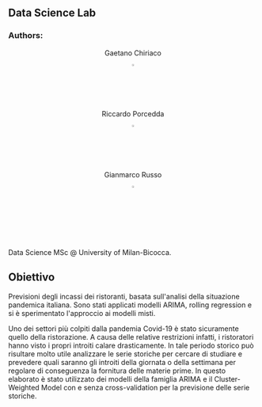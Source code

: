 ## Data Science Lab
### Authors:
  <div align="center">
    <p>Gaetano Chiriaco</p>
    <a href="https://www.linkedin.com/in/gaetano-chiriaco-68085820b/" style="text-decoration:none;">
      <img src="https://upload.wikimedia.org/wikipedia/commons/thumb/c/ca/LinkedIn_logo_initials.png/640px-LinkedIn_logo_initials.png" width="2%" alt="" /></a>
  </div>
  
  <div align="center">
    <p>Riccardo Porcedda</p>
    <a href="https://www.linkedin.com/in/riccardo-porcedda/" style="text-decoration:none;">
      <img src="https://upload.wikimedia.org/wikipedia/commons/thumb/c/ca/LinkedIn_logo_initials.png/640px-LinkedIn_logo_initials.png" width="2%" alt="" /></a>
  </div>
  
  <div align="center">
    <p>Gianmarco Russo</p>
    <a href="https://www.linkedin.com/in/grusso98/" style="text-decoration:none;">
      <img src="https://upload.wikimedia.org/wikipedia/commons/thumb/c/ca/LinkedIn_logo_initials.png/640px-LinkedIn_logo_initials.png" width="2%" alt="" /></a>
  </div>
<br>
<br>

Data Science MSc @ University of Milan-Bicocca.
## Obiettivo
Previsioni degli incassi dei ristoranti, basata sull'analisi della situazione pandemica italiana.  Sono stati applicati modelli ARIMA, rolling regression e si è sperimentato l'approccio ai modelli misti.

Uno dei settori più colpiti dalla pandemia Covid-19 è stato sicuramente quello della ristorazione. A causa delle relative restrizioni infatti, i ristoratori hanno visto i propri introiti calare drasticamente. In tale periodo storico può risultare molto utile analizzare le serie storiche per cercare di studiare e prevedere quali saranno gli introiti della giornata o della settimana per regolare di conseguenza la fornitura delle materie prime. In questo elaborato è stato utilizzato dei modelli della famiglia ARIMA e il Cluster-Weighted Model con e senza cross-validation per la previsione delle serie storiche.
